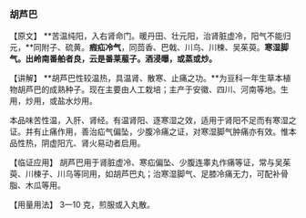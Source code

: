 ### 胡芦巴

【原文】   **苦温纯阳，入右肾命门。暖丹田、壮元阳，治肾脏虚冷，阳气不能归元，**同附子、硫黄。**瘕疝冷气**，同茴香、巴戟、川乌、川楝、吴茱萸。**寒湿脚气。出岭南番舶者良，云是番莱菔子。酒浸曝，或蒸或炒。**

【讲解】    **胡芦巴性较温热，具温肾、散寒、止痛之功。**为豆科一年生草本植物胡芦巴的成熟种子。现在主要由人工栽培；主产于安徽、四川、河南等地。生用，炒用，或盐水炒用。

本品味苦性温，入肝、肾经。有温肾阳、逐寒湿之效，适用于肾阳不足而有寒湿之证。并有止痛作用，善治疝气偏坠，少腹冷痛之证，对寒湿脚气肿痛亦有效。惟本品性热，阴虚阳亢、肾火易动者启用。

【临证应用】    胡芦巴用于肾脏虚冷、寒疝偏坠、少腹连睾丸作痛等证，常与吴茱萸、川楝子、川乌等同用，如胡芦巴丸；治寒湿脚气、足膝冷痛无力，可配补骨脂、木瓜等用。

【用量用法】    3一10 克，煎服或入丸散。
